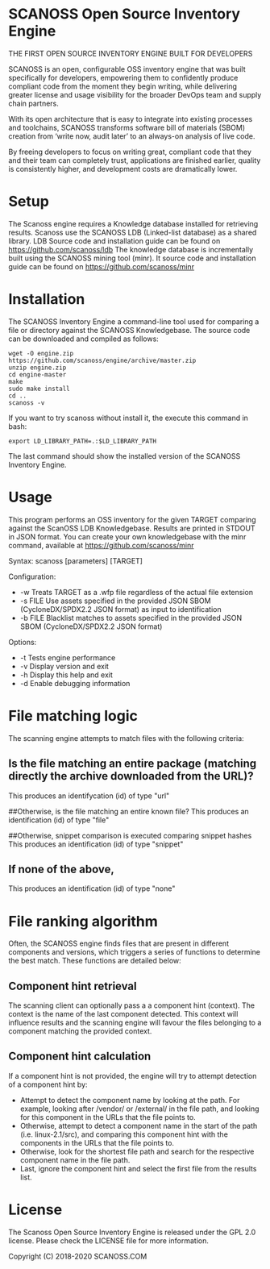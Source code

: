 # SCANOSS Open Source Inventory Engine

THE FIRST OPEN SOURCE INVENTORY ENGINE BUILT FOR DEVELOPERS

SCANOSS is an open, configurable OSS inventory engine that was built specifically for developers, empowering them to confidently produce compliant code from the moment they begin writing, while delivering greater license and usage visibility for the broader DevOps team and supply chain partners.

With its open architecture that is easy to integrate into existing processes and toolchains, SCANOSS transforms software bill of materials (SBOM) creation from ‘write now, audit later’ to an always-on analysis of live code.

By freeing developers to focus on writing great, compliant code that they and their team can completely trust, applications are finished earlier, quality is consistently higher, and development costs are dramatically lower.

# Setup 
The Scanoss engine requires a Knowledge database installed for retrieving results. Scanoss use the SCANOSS LDB (Linked-list database) as a shared library. LDB Source code and installation guide can be found on https://github.com/scanoss/ldb
The knowledge database is incrementally built using the SCANOSS mining tool (minr). It source code and installation guide can be found on https://github.com/scanoss/minr

# Installation

The SCANOSS Inventory Engine a command-line tool used for comparing a file or directory against the SCANOSS Knowledgebase. The source code can be downloaded and compiled as follows:

```
wget -O engine.zip https://github.com/scanoss/engine/archive/master.zip
unzip engine.zip
cd engine-master
make
sudo make install
cd ..
scanoss -v
```

If you want to try scanoss without install it, the execute this command in bash:
```
export LD_LIBRARY_PATH=.:$LD_LIBRARY_PATH
```

The last command should show the installed version of the SCANOSS Inventory Engine.

# Usage

This program performs an OSS inventory for the given TARGET comparing against the ScanOSS LDB Knowledgebase. Results are printed in STDOUT in JSON format.
You can create your own knowledgebase with the minr command, available at https://github.com/scanoss/minr

Syntax: scanoss [parameters] [TARGET]

Configuration:
* -w       Treats TARGET as a .wfp file regardless of the actual file extension
* -s FILE  Use assets specified in the provided JSON SBOM (CycloneDX/SPDX2.2 JSON format) as input to identification
* -b FILE  Blacklist matches to assets specified in the provided JSON SBOM (CycloneDX/SPDX2.2 JSON format)

Options:
* -t  Tests engine performance
* -v  Display version and exit
* -h  Display this help and exit
* -d  Enable debugging information

# File matching logic

The scanning engine attempts to match files with the following criteria:

## Is the file matching an entire package (matching directly the archive downloaded from the URL)?
This produces an identifycation (id) of type "url"

##Otherwise, is the file matching an entire known file?
This produces an identification (id) of type "file"

##Otherwise, snippet comparison is executed comparing snippet hashes
This produces an identification (id) of type "snippet"

## If none of the above,
This produces an identification (id) of type "none"

# File ranking algorithm

Often, the SCANOSS engine finds files that are present in different components and versions, which triggers a series of functions to determine the best match. These functions are detailed below:

## Component hint retrieval

The scanning client can optionally pass a a component hint (context). The context is the name of the last component detected. This context will influence results and the scanning engine will favour the files belonging to a component matching the provided context.

## Component hint calculation

If a component hint is not provided, the engine will try to attempt detection of a component hint by:

* Attempt to detect the component name by looking at the path. For example, looking after /vendor/ or /external/ in the file path, and looking for this component in the URLs that the file points to.
* Otherwise, attempt to detect a component name in the start of the path (i.e. linux-2.1/src), and comparing this component hint with the components in the URLs that the file points to.
* Otherwise, look for the shortest file path and search for the respective component name in the file path.
* Last, ignore the component hint and select the first file from the results list.

# License

The Scanoss Open Source Inventory Engine is released under the GPL 2.0 license. Please check the LICENSE file for more information.

Copyright (C) 2018-2020 SCANOSS.COM

